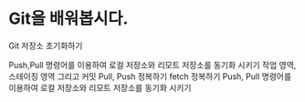# Git을 배워봅시다.

Git 저장소 초기화하기

Push,Pull 명령어를 이용하여 로컬 저장소와 리모트 저장소를 동기화 시키기
작업 영역, 스테이징 영역 그리고 커밋
Pull, Push 정복하기
fetch 정복하기
Push, Pull 명령어를 이용하여 로컬 저장소와 리모트 저장소를 동기화 시키기
